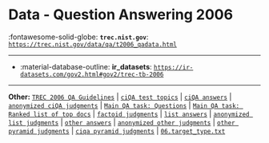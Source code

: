 # Data - Question Answering 2006 

:fontawesome-solid-globe: **`trec.nist.gov`**: [`https://trec.nist.gov/data/qa/t2006_qadata.html`](https://trec.nist.gov/data/qa/t2006_qadata.html)

---

- :material-database-outline: **ir_datasets**: [`https://ir-datasets.com/gov2.html#gov2/trec-tb-2006`](https://ir-datasets.com/gov2.html#gov2/trec-tb-2006)


---

**Other:** [`TREC 2006 QA Guidelines`](https://trec.nist.gov/data/qa/2006_qadata/qa.06.guidelines.html) | [`ciQA test topics`](https://trec.nist.gov/data/qa/2006_qadata/ciqa2006-questions.xml) | [`ciQA answers`](https://trec.nist.gov/data/qa/2006_qadata/06.ciqa_answers.txt) | [`anonymized ciQA judgments`](https://trec.nist.gov/data/qa/2006_qadata/06.ciqa_judgments.tar.gz) | [`Main QA task: Questions`](https://trec.nist.gov/data/qa/2006_qadata/QA2006_testset.xml) | [`Main QA task: Ranked list of top docs`](https://trec.nist.gov/data/qa/2006_qadata/06.ranked_list) | [`factoid judgments`](https://trec.nist.gov/data/qa/2006_qadata/06.factoid_judgments.txt) | [`list answers`](https://trec.nist.gov/data/qa/2006_qadata/06.list_answers.txt) | [`anonymized list judgments`](https://trec.nist.gov/data/qa/2006_qadata/06.list_judgments.tar.gz) | [`other answers`](https://trec.nist.gov/data/qa/2006_qadata/06.other_answers.txt) | [`anonymized other judgments`](https://trec.nist.gov/data/qa/2006_qadata/06.other_judgments.tar.gz) | [`other pyramid judgments`](https://trec.nist.gov/data/qa/2006_qadata/06.other-pyramid-judgments.tar.gz) | [`ciqa pyramid judgments`](https://trec.nist.gov/data/qa/2006_qadata/06.ciqa-pyramid-judgments.tar.gz) | [`06.target_type.txt`](https://trec.nist.gov/data/qa/2006_qadata/06.target_type.txt)
